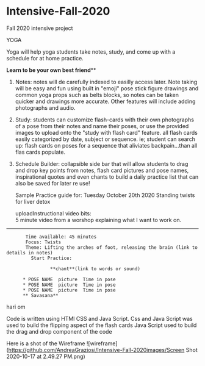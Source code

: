 # Intensive-Fall-2020
Fall 2020 intensive project

YOGA

Yoga will help yoga students take notes, study, and come up with a schedule for at home practice.

******Learn to be your own best friend********

1. Notes: notes will de carefully indexed to easilly access later. Note  taking will be easy and fun  using built in "emoji" pose stick figure drawings and common yoga props such as belts blocks, so notes can be taken quicker and drawings more accurate. Other features will include adding photographs and audio.

2. Study: students can customize flash-cards with their own photographs of a pose from their notes and name their poses, or use the provided images to upload onto the "study with flash card" feature. all flash cards easily categorized by date, subject or sequence. ie; student can search up: flash cards on poses for a sequence that aliviates backpain...than all flas cards populate.

3. Schedule Builder: collapsible side bar that will allow students to drag and drop key points from notes, flash card pictures and pose names, inspirational quotes and even chants to build a daily practice list that can also be saved for later re use!

      Sample Practice guide for:
       Tuesday October 20th 2020
       Standing twists for liver detox

      uploadInstructional video bits:   
             5 minute video from a worshop explaining what I want to work on.
--------------------------------------------------
           Time available: 45 minutes
           Focus: Twists
           Theme: Lifting the arches of foot, releasing the brain (link to details in notes)
             Start Practice:

                    **chant**(link to words or sound)

          * POSE NAME  picture  Time in pose 
          * POSE NAME  picture  Time in pose
          * POSE NAME  picture  Time in pose  
          ** Savasana**
hari om


Code is written using HTMl CSS and Java Script.
Css and Java Script was used to build the flipping aspect of the flash cards
Java Script used to build the drag and drop component of the code

Here is a shot of the Wireframe 
![wireframe](https://github.com/AndreaGraziosi/Intensive-Fall-2020images/Screen Shot 2020-10-17 at 2.49.27 PM.png)


